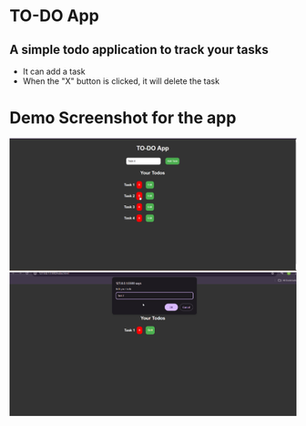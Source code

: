 # TO-DO App

## A simple todo application to track your tasks

- It can add a task
- When the "X" button is clicked, it will delete the task

# Demo Screenshot for the app

![First](./screenshots/image.png)
![Second](./screenshots/image-1.png)
